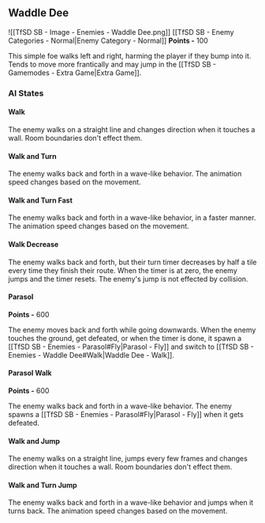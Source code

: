## Waddle Dee
![[TfSD SB - Image - Enemies - Waddle Dee.png]]
[[TfSD SB - Enemy Categories - Normal|Enemy Category - Normal]]
**Points -** 100

This simple foe walks left and right, harming the player if they bump into it. Tends to move more frantically and may jump in the [[TfSD SB - Gamemodes - Extra Game|Extra Game]].
### AI States
#### Walk
The enemy walks on a straight line and changes direction when it touches a wall. Room boundaries don't effect them.
#### Walk and Turn
The enemy walks back and forth in a wave-like behavior. The animation speed changes based on the movement.
#### Walk and Turn Fast
The enemy walks back and forth in a wave-like behavior, in a faster manner. The animation speed changes based on the movement.
#### Walk Decrease
The enemy walks back and forth, but their turn timer decreases by half a tile every time they finish their route. When the timer is at zero, the enemy jumps and the timer resets. The enemy's jump is not effected by collision.
#### Parasol
**Points -** 600

The enemy moves back and forth while going downwards. When the enemy touches the ground, get defeated, or when the timer is done, it spawn a [[TfSD SB - Enemies - Parasol#Fly|Parasol - Fly]] and switch to [[TfSD SB - Enemies - Waddle Dee#Walk|Waddle Dee - Walk]].
#### Parasol Walk
**Points -** 600

The enemy walks back and forth in a wave-like behavior. The enemy spawns a [[TfSD SB - Enemies - Parasol#Fly|Parasol - Fly]] when it gets defeated.
#### Walk and Jump
The enemy walks on a straight line, jumps every few frames and changes direction when it touches a wall. Room boundaries don't effect them.
#### Walk and Turn Jump
The enemy walks back and forth in a wave-like behavior and jumps when it turns back. The animation speed changes based on the movement.